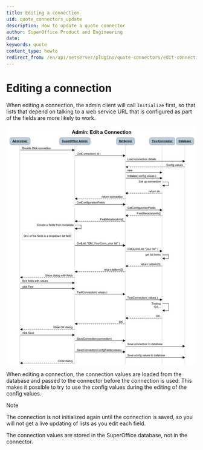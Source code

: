 ```yaml
---
title: Editing a connection
uid: quote_connectors_update
description: How to update a quote connector
author: SuperOffice Product and Engineering
date:
keywords: quote
content_type: howto
redirect_from: /en/api/netserver/plugins/quote-connectors/edit-connection
---
```


# Editing a connection

When editing a connection, the admin client will call `Initialize` first, so that lists that depend on talking to a web service URL that is configured as part of the fields are more likely to work.

![05][img1]

When editing a connection, the connection values are loaded from the database and passed to the connector before the connection is used. This makes it possible to try to use the config values during the editing of the config values.

> [!NOTE]
> The connection is not initialized again until the connection is saved, so you will not get a live updating of lists as you edit each field.

The connection values are stored in the SuperOffice database, not in the connector.

<!-- Referenced images -->
[img1]: media/image005.jpg
